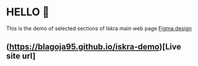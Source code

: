 # HELLO 👋

This is the demo of selected sections of Iskra main web page [Figma design](https://www.figma.com/proto/FI7ZI9bO1ClhX2qC23rNJE/IskraMehanizmi?page-id=0%3A1&node-id=41%3A5&viewport=687%2C823%2C0.0205535851418972&scaling=min-zoom)

## (https://blagoja95.github.io/iskra-demo)[Live site url]
